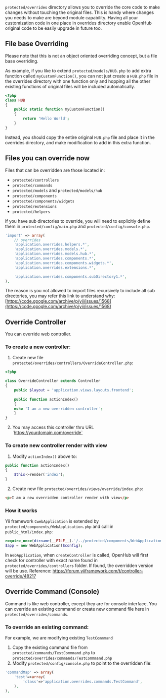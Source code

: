 `protected/overrides` directory allows you to override the core code to make changes without touching the original files. This is handy where changes you needs to make are beyond module capability. Having all your customization code in one place in overrides directory enable OpenHub original code to be easily upgrade in future too. 

## File base Overriding
Please note that this is not an object oriented overriding concept, but a file base overriding. 

As example, if you like to extend `protected/models/HUB.php` to add extra function called `myCustomFunction()`, you can not just create a `HUB.php` file in the overrides directory with one function only and hopping all the other existing functions of original files will be included automatically.

```php
<?php
class HUB
{
	public static function myCustomFunction()
	{
		return 'Hello World';
	}
}
```

Instead, you should copy the entire original `HUB.php` file and place it in the overrides directory, and make modification to add in this extra function.

## Files you can override now
Files that can be overridden are those located in:
* `protected/controllers`
* `protected/commands`
* `protected/models` and `protected/models/hub`
* `protected/components`
* `protected/components/widgets`
* `protected/extensions`
* `protected/helpers`

If you have sub directories to override, you will need to explicitly define them in `protected/config/main.php` and  `protected/config/console.php`.
```php
'import' => array(
    // overrides
    'application.overrides.helpers.*',
    'application.overrides.models.*',
    'application.overrides.models.hub.*',
    'application.overrides.components.*',
    'application.overrides.components.widgets.*',
    'application.overrides.extensions.*',

    'application.overrides.components.subDirectory1.*',
),
```

The reason is you not allowed to import files recursively to include all sub directories, you may refer this link to understand why: [https://code.google.com/archive/p/yii/issues/1568](https://code.google.com/archive/p/yii/issues/1568) 

## Override Controller
You can override web controller.

### To create a new controller:
1. Create new file `protected/overrides/controllers/OverrideController.php`:
```php
<?php

class OverrideController extends Controller
{
    public $layout = 'application.views.layouts.frontend';
    
    public function actionIndex()
    {
	echo 'I am a new overridden controller';
    }
}
```
2. You may access this controller thru URL 'https://yourdomain.com/override`

### To create new controller render with view
1. Modify `actionIndex()` above to:
```php
public function actionIndex()
{
    $this->render('index');
}
```
2. Create new file `protected/overrides/views/override/index.php`:
```html
<p>I am a new overridden controller render with view</p>
```

### How it works
Yii framework `CwebApplication` is extended by `protected/components/WebApplication.php` and call in `public_html/index.php`:
```php
require_once(dirname(__FILE__).'/../protected/components/WebApplication.php');
$app = new WebApplication($config);
```
In `WebApplication`, when `createController` is called, OpenHub will first check for controller with exact name found in `protected/overrides/controllers` folder. If found, the overridden version will be use. 
Reference: https://forum.yiiframework.com/t/controller-override/48217


## Override Command (Console)
Command is like web controller, except they are for console interface. You can override an existing command or create new command file here in `protected/overrides/commands`.

### To override an existing command:
For example, we are modifying existing `TestCommmand`

1. Copy the existing command file from `protected/commands/TestCommmand.php` to `protected/overrides/commands/TestCommmand.php`
2. Modify `protected/config/console.php` to point to the overridden file:
```php
'commandMap' => array(
    'test'=>array(
        'class'=>'application.overrides.commands.TestCommand',
    ),
),
```

